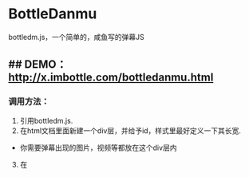 # BottleDanmu
bottledm.js，一个简单的，咸鱼写的弹幕JS

## DEMO：<http://x.imbottle.com/bottledanmu.html>
 
--------------------------------------
### 调用方法：
1. 引用bottledm.js.
2. 在html文档里面新建一个div层，并给予id，样式里最好定义一下其长宽.
- 你需要弹幕出现的图片，视频等都放在这个div层内
3. 在<script>标签下使用 ** createdm(元素id,弹幕内容,弹幕颜色,弹幕速度/时间,弹幕类型); ** 来创建弹幕.

-----------------------------
### 小贴士：
* 弹幕速度/时间在不同弹幕类型下有不同作用。在**顶部**和**底部**弹幕，以**秒**为单位，为其停留时间.在普通滚动弹幕里面为**控制其速度**.
- 速度范围建议为**0.5-10**，且无论是什么弹幕，都可以用auto来代替.（默认滚动速度取决于**字数**，默认停留时间是5秒）
- 弹幕类型为
1. bottom - 底端弹幕
2. top - 顶端弹幕
3. normal - 滚动弹幕
#### 下面是例子：
```
createdm('main','真的吗？我真的好高兴啊！','green','auto','normal'); //自动时间且绿色的滚动弹幕
createdm('main','真的吗？我真的好高兴啊！','green','auto','bottom'); //停留五秒的底端弹幕
createdm('main','真的吗？我真的好高兴啊！','green',1,'top'); //停留一秒的顶端弹幕
 
```
### 暂停所有弹幕？
```
theworld();//暂停全屏弹幕
continuedm();//继续全屏弹幕
```
